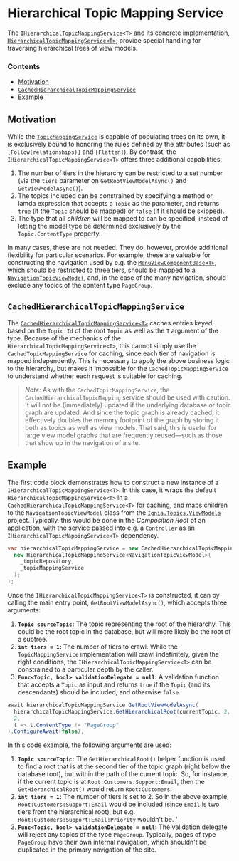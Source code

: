 ﻿# Hierarchical Topic Mapping Service
The [`IHierarchicalTopicMappingService<T>`](IHierarchicalTopicMappingService{T}.cs) and its concrete implementation, [`HierarchicalTopicMappingService<T>`](HierarchicalTopicMappingService{T}.cs), provide special handling for traversing hierarchical trees of view models. 

### Contents
- [Motivation](#motivation)
- [`CachedHierarchicalTopicMappingService`](#cachedhierarchicaltopicmappingservice)
- [Example](#example-2)

## Motivation
While the [`TopicMappingService`](../README.md) is capable of populating trees on its own, it is exclusively bound to honoring the rules defined by the attributes (such as `[Follow(relationships)]` and `[Flatten]`). By contrast, the `IHierarchicalTopicMappingService<T>` offers three additional capabilities:

1. The number of tiers in the hierarchy can be restricted to a set number (via the `tiers` parameter on `GetRootViewModelAsync()` and `GetViewModelAsync()`).
2. The topics included can be constrained by specifying a method or lamda expression that accepts a `Topic` as the parameter, and returns `true` (if the `Topic` should be mapped) or `false` (if it should be skipped).
3. The type that all _children_ will be mapped to can be specified, instead of letting the model type be determined exclusively by the `Topic.ContentType` property.

In many cases, these are not needed. They do, however, provide additional flexibility for particular scenarios. For example, these are valuable for constructing the navigation used by e.g. the [`MenuViewComponentBase<T>`](../../../OnTopic.AspNetCore.Mvc/Components/MenuViewComponentBase{T}.cs), which should be restricted to three tiers, should be mapped to a [`NavigationTopicViewModel`](../../../OnTopic.ViewModels/NavigationTopicViewModel.cs), and, in the case of the many navigation, should exclude any topics of the content type `PageGroup`.


## `CachedHierarchicalTopicMappingService`
The [`CachedHierarchicalTopicMappingService<T>`](CachedHierarchicalTopicMappingService{T}.cs) caches entries keyed based on the `Topic.Id` of the root `Topic` as well as the `T` argument of the type. Because of the mechanics of the `HierarchicalTopicMappingService<T>`, this cannot simply use the `CachedTopicMappingService` for caching, since each tier of navigation is mapped independently. This is necessary to apply the above business logic to the hierarchy, but makes it impossible for the `CachedTopicMappingService` to understand whether each request is suitable for caching.

> *Note:* As with the `CachedTopicMappingService`, the `CachedHierarchicalTopicMapping` service should be used with caution. It will not be (immediately) updated if the underlying database or topic graph are updated. And since the topic graph is already cached, it effectively doubles the memory footprint of the graph by storing it both as topics as well as view models. That said, this is useful for large view model graphs that are frequently reused—such as those that show up in the navigation of a site.

## Example
The first code block demonstrates how to construct a new instance of a `IHierarchicalTopicMappingService<T>`. In this case, it wraps the default `HierarchicalTopicMappingService<T>` in a `CachedHierarchicalTopicMappingService<T>` for caching, and maps children to the `NavigationTopicViewModel` class from the [`Ignia.Topics.ViewModels`](../../../OnTopic.ViewModels/) project. Typically, this would be done in the _Composition Root_ of an application, with the service passed into e.g. a `Controller` as an `IHierarchicalTopicMappingService<T>` dependency.
```csharp
var hierarchicalTopicMappingService = new CachedHierarchicalTopicMappingService<NavigationTopicViewModel>(
  new HierarchicalTopicMappingService<NavigationTopicViewModel>(
    _topicRepository,
    _topicMappingService
  );
);
```
Once the `IHierarchicalTopicMappingService<T>` is constructed, it can by calling the main entry point, `GetRootViewModelAsync()`, which accepts three arguments:

1. **`Topic sourceTopic`:** The topic representing the root of the hierarchy. This could be the root topic in the database, but will more likely be the root of a subtree.
2. **`int tiers = 1`:** The number of tiers to crawl. While the `TopicMappingService` implementation will crawl indefinitely, given the right conditions, the `IHierarchicalTopicMappingService<T>` can be constrained to a particular depth by the caller.
3. **`Func<Topic, bool> validationDelegate = null`:** A validation function that accepts a `Topic` as input and returns `true` if the `Topic` (and its descendants) should be included, and otherwise `false`.

```csharp
await hierarchicalTopicMappingService.GetRootViewModelAsync(
  hierarchicalTopicMappingService.GetHierarchicalRoot(currentTopic, 2, "Web"),
  2,
  t => t.ContentType != "PageGroup"
).ConfigureAwait(false),
```

In this code example, the following arguments are used:

1. **`Topic sourceTopic`:** The `GetHierarchicalRoot()` helper function is used to find a root that is at the second tier of the topic graph (right below the database root), but within the path of the current topic. So, for instance, if the current topic is at `Root:Customers:Support:Email`, then the `GetHierarchicalRoot()` would return `Root:Customers`.
2. **`int tiers = 1`:** The number of tiers is set to 2. So in the above example, `Root:Customers:Support:Email` would be included (since `Email` is two tiers from the hierarchical root), but e.g. `Root:Customers:Support:Email:Priority` wouldn't be. '
3. **`Func<Topic, bool> validationDelegate = null`:** The validation delegate will reject any topics of the type `PageGroup`. Typically, pages of type `PageGroup` have their own internal navigation, which shouldn't be duplicated in the primary navigation of the site.